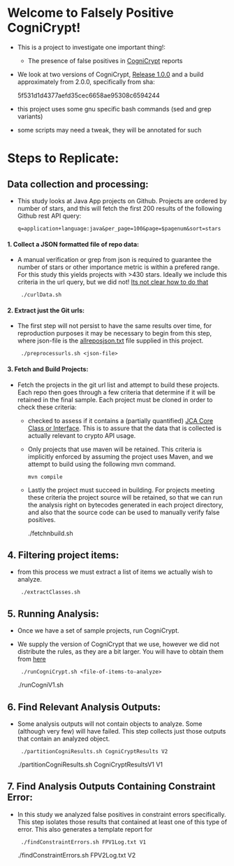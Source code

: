 # Welcome to Falsely Positive CogniCrypt!
  * This is a project to investigate one important thing!:
    * The presence of false positives in [CogniCrypt](https://github.com/CROSSINGTUD/CryptoAnalysis) reports
  * We look at two versions of CogniCrypt, [Release 1.0.0](https://github.com/CROSSINGTUD/CryptoAnalysis/releases/download/v1.0.0/CryptoAnalysis-1.0.0-jar-with-dependencies.jar) and a build approximately from 2.0.0, specifically from sha:



       5f531d1d4377aefd35cec6658ae95308c6594244


  * this project uses some gnu specific bash commands (sed and grep variants)
  * some scripts may need a tweak, they will be annotated for such

# Steps to Replicate:
 ## Data collection and processing:
  * This study looks at Java App projects on Github. Projects are ordered by number of stars, and this will fetch the first 200 results of the following Github rest API query:



        q=application+language:java&per_page=100&page=$pagenum&sort=stars    
  

 ####  1. Collect a JSON formatted file of repo data:
 * A manual verification or grep from json is required to guarantee the number of stars or other importance metric is within a prefered range. For this study this yields projects with >430 stars. Ideally we include this criteria in the url query, but we did not! [Its not clear how to do that](https://developer.github.com/v3/search/)



        ./curlData.sh


 ####  2. Extract just the Git urls:
 * The first step will not persist to have the same results over time, for reproduction purposes it may be necessary to begin from this step, where json-file is the [allreposjson.txt](https://github.com/knewbury01/PositivelyCogniCrypt/blob/master/allreposjson.txt) file supplied in this project.




        ./preprocessurls.sh <json-file>


 #### 3. Fetch and Build Projects:
 * Fetch the projects in the git url list and attempt to build these projects. Each repo then goes through a few criteria that determine if it will be retained in the final sample. Each project must be cloned in order to check these criteria:
   * checked to assess if it contains a (partially quantified) [JCA Core Class or Interface](https://docs.oracle.com/javase/9/security/java-cryptography-architecture-jca-reference-guide.htm#JSSEC-GUID-71693272-7F57-4155-99F9-A2139271FD6D). This is to assure that the data that is collected is actually relevant to crypto API usage.
   * Only projects that use maven will be retained. This criteria is implicitly enforced by assuming the project uses Maven, and we attempt to build using the following mvn command.


         mvn compile

	 
   * Lastly the project must succeed in building. For projects meeting these criteria the project source will be retained, so that we can run the analysis right on bytecodes generated in each project directory, and also that the source code can be used to manually verify false positives.




        ./fetchnbuild.sh

 ## 4. Filtering project items:
 * from this process we must extract a list of items we actually wish to analyze. 



        ./extractClasses.sh

 ## 5. Running Analysis:
 * Once we have a set of sample projects, run CogniCrypt.
 * We supply the version of CogniCrypt that we use, however we did not distribute the rules, as they are a bit larger. You will have to obtain them from [here](https://github.com/CROSSINGTUD/CryptoAnalysis/releases/download/2.0/JCA_rules.zip)



        ./runCogniCrypt.sh <file-of-items-to-analyze>





	./runCogniV1.sh <file-of-items-to-analyze>


 ## 6. Find Relevant Analysis Outputs:
 * Some analysis outputs will not contain objects to analyze. Some (although very few) will have failed. This step collects just those outputs that contain an analyzed object.



        ./partitionCogniResults.sh CogniCryptResults V2






	./partitionCogniResults.sh CogniCryptResultsV1 V1


 ## 7. Find Analysis Outputs Containing Constraint Error:
 * In this study we analyzed false positives in constraint errors specifically. This step isolates those results that contained at least one of this type of error. This also generates a template report for 



        ./findConstraintErrors.sh FPV1Log.txt V1






	./findConstraintErrors.sh FPV2Log.txt V2